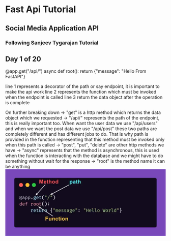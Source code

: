 # Fast Api Tutorial

## Social Media Application API

### Following Sanjeev Tygarajan Tutorial

## Day 1 of 20

<!-- Path Defination or Route Defination-->

@app.get("/api/")
async def root():
return {"message": "Hello From FastAPI"}

line 1 represents a decorator of the path or say endpoint, it is important to make the api work
line 2 represents the function which must be invoked when the endpoint is called
line 3 return the data object after the operation is complete

On further breaking down
-> "get" is a http method which returns the data object which we requested
-> "/api/" represents the path of the endpoint, this is really important too. When want the user data we use "/api/users" and when we want the post data we use "/api/post" these two paths are completely different and has different jobs to do. That is why path is provided in the function representing that this method must be invoked only when this path is called
-> "post", "put", "delete" are other http methods we have
-> "async" represents that the method is asynchronous, this is used when the function is interacting with the database and we might have to do something without wait for the response
-> "root" is the method name it can be anything
![Structure of the Route](image-1.png)

